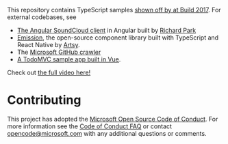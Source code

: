 This repository contains TypeScript samples [shown off by at Build 2017](https://channel9.msdn.com/Events/Build/2017/B8088/).
For external codebases, see

- [The Angular SoundCloud client](https://github.com/r-park/soundcloud-ngrx) in Angular built by [Richard Park](https://github.com/r-park)
- [Emission](https://github.com/artsy/emission/), the open-source component library built with TypeScript and React Native by [Artsy](https://www.artsy.net/).
- The [Microsoft GitHub crawler](https://github.com/Microsoft/ghcrawler/tree/06586aca6c6f5750daab0ee18769071b909eebe3)
- [A TodoMVC sample app built in Vue](https://github.com/DanielRosenwasser/typescript-vue-todomvc).

Check out [the full video here!](https://channel9.msdn.com/Events/Build/2017/B8088/)

# Contributing

This project has adopted the [Microsoft Open Source Code of Conduct](https://opensource.microsoft.com/codeofconduct/). For more information see the [Code of Conduct FAQ](https://opensource.microsoft.com/codeofconduct/faq/) or contact [opencode@microsoft.com](mailto:opencode@microsoft.com) with any additional questions or comments.
